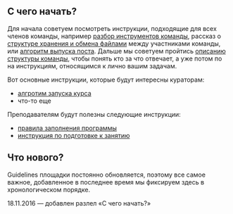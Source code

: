 ## С чего начать?

Для начала советуем посмотреть инструкции, подходящие для всех членов команды, например [разбор инструментов команды](INS_01_Team_Instruments/), рассказ о [структуре хранения и обмена файлами](ссылка) между участниками команды, или [алгоритм выпуска поста](INS_05_Posts/). Дальше мы советуем пройтись [описанию структуры команды](ссылка), чтобы понять кто за что отвечает, а уже потом по на инструкциям, относящимся к лично вашим задачам.

Вот основные инструкции, которые будут интересны кураторам:
* [алгротим запуска курса]()
* что-то еще

Преподавателям будут полезны следующие инструкции:
* [правила заполнения программы](ссылка)
* [инструкция по подготовке к занятию](ссылка)

## Что нового?

Guidelines площадки постоянно обновляется, поэтому все самое важное, добавленное в последнее время мы фиксируем здесь в хронологическом порядке.

18.11.2016 — добавлен разлел «С чего начать?»
